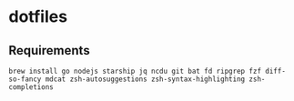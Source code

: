 # dotfiles

## Requirements

`brew install go nodejs starship jq ncdu git bat fd ripgrep fzf diff-so-fancy mdcat zsh-autosuggestions zsh-syntax-highlighting zsh-completions`
